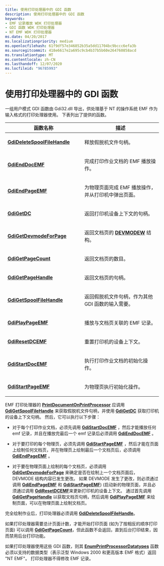 ```yaml
---
title: 使用打印处理器中的 GDI 函数
description: 使用打印处理器中的 GDI 函数
keywords:
- EMF 记录播放 WDK 打印处理器
- GDI 函数 WDK 打印处理器
- NT EMF WDK 打印处理器
ms.date: 04/20/2017
ms.localizationpriority: medium
ms.openlocfilehash: 61f9df57e346852b35a5dd11704bc9bccc6efa3b
ms.sourcegitcommit: 418e6617e2a695c9cb4b37b5b60e264760858acd
ms.translationtype: MT
ms.contentlocale: zh-CN
ms.lasthandoff: 12/07/2020
ms.locfileid: "96785993"
---
```

# <a name="using-gdi-functions-in-print-processors"></a>使用打印处理器中的 GDI 函数





一组用户模式 GDI 函数由 Gdi32.dll 导出，供处理基于 NT 的操作系统 EMF 作为输入格式的打印处理器使用。 下表列出了提供的函数。

<table>
<colgroup>
<col width="50%" />
<col width="50%" />
</colgroup>
<thead>
<tr class="header">
<th>函数名称</th>
<th>描述</th>
</tr>
</thead>
<tbody>
<tr class="odd">
<td><p><a href="/windows-hardware/drivers/ddi/winppi/nf-winppi-gdideletespoolfilehandle" data-raw-source="[&lt;strong&gt;GdiDeleteSpoolFileHandle&lt;/strong&gt;](/windows-hardware/drivers/ddi/winppi/nf-winppi-gdideletespoolfilehandle)"><strong>GdiDeleteSpoolFileHandle</strong></a></p></td>
<td><p>释放假脱机文件句柄。</p></td>
</tr>
<tr class="even">
<td><p><a href="/windows-hardware/drivers/ddi/winppi/nf-winppi-gdienddocemf" data-raw-source="[&lt;strong&gt;GdiEndDocEMF&lt;/strong&gt;](/windows-hardware/drivers/ddi/winppi/nf-winppi-gdienddocemf)"><strong>GdiEndDocEMF</strong></a></p></td>
<td><p>完成打印作业文档的 EMF 播放操作。</p></td>
</tr>
<tr class="odd">
<td><p><a href="/windows-hardware/drivers/ddi/winppi/nf-winppi-gdiendpageemf" data-raw-source="[&lt;strong&gt;GdiEndPageEMF&lt;/strong&gt;](/windows-hardware/drivers/ddi/winppi/nf-winppi-gdiendpageemf)"><strong>GdiEndPageEMF</strong></a></p></td>
<td><p>为物理页面完成 EMF 播放操作，并从打印机中弹出页面。</p></td>
</tr>
<tr class="even">
<td><p><a href="/windows-hardware/drivers/ddi/winppi/nf-winppi-gdigetdc" data-raw-source="[&lt;strong&gt;GdiGetDC&lt;/strong&gt;](/windows-hardware/drivers/ddi/winppi/nf-winppi-gdigetdc)"><strong>GdiGetDC</strong></a></p></td>
<td><p>返回打印机设备上下文的句柄。</p></td>
</tr>
<tr class="odd">
<td><p><a href="/windows-hardware/drivers/ddi/winppi/nf-winppi-gdigetdevmodeforpage" data-raw-source="[&lt;strong&gt;GdiGetDevmodeForPage&lt;/strong&gt;](/windows-hardware/drivers/ddi/winppi/nf-winppi-gdigetdevmodeforpage)"><strong>GdiGetDevmodeForPage</strong></a></p></td>
<td><p>返回文档页的 <a href="/windows/win32/api/wingdi/ns-wingdi-devmodew" data-raw-source="[&lt;strong&gt;DEVMODEW&lt;/strong&gt;](/windows/win32/api/wingdi/ns-wingdi-devmodew)"><strong>DEVMODEW</strong></a> 结构。</p></td>
</tr>
<tr class="even">
<td><p><a href="/windows-hardware/drivers/ddi/winppi/nf-winppi-gdigetpagecount" data-raw-source="[&lt;strong&gt;GdiGetPageCount&lt;/strong&gt;](/windows-hardware/drivers/ddi/winppi/nf-winppi-gdigetpagecount)"><strong>GdiGetPageCount</strong></a></p></td>
<td><p>返回文档页的数目。</p></td>
</tr>
<tr class="odd">
<td><p><a href="/windows-hardware/drivers/ddi/winppi/nf-winppi-gdigetpagehandle" data-raw-source="[&lt;strong&gt;GdiGetPageHandle&lt;/strong&gt;](/windows-hardware/drivers/ddi/winppi/nf-winppi-gdigetpagehandle)"><strong>GdiGetPageHandle</strong></a></p></td>
<td><p>返回文档页的句柄。</p></td>
</tr>
<tr class="even">
<td><p><a href="/windows-hardware/drivers/ddi/winppi/nf-winppi-gdigetspoolfilehandle" data-raw-source="[&lt;strong&gt;GdiGetSpoolFileHandle&lt;/strong&gt;](/windows-hardware/drivers/ddi/winppi/nf-winppi-gdigetspoolfilehandle)"><strong>GdiGetSpoolFileHandle</strong></a></p></td>
<td><p>返回假脱机文件句柄，作为其他 GDI 函数的输入需要。</p></td>
</tr>
<tr class="odd">
<td><p><a href="/windows-hardware/drivers/ddi/winppi/nf-winppi-gdiplaypageemf" data-raw-source="[&lt;strong&gt;GdiPlayPageEMF&lt;/strong&gt;](/windows-hardware/drivers/ddi/winppi/nf-winppi-gdiplaypageemf)"><strong>GdiPlayPageEMF</strong></a></p></td>
<td><p>播放与文档页关联的 EMF 记录。</p></td>
</tr>
<tr class="even">
<td><p><a href="/windows-hardware/drivers/ddi/winppi/nf-winppi-gdiresetdcemf" data-raw-source="[&lt;strong&gt;GdiResetDCEMF&lt;/strong&gt;](/windows-hardware/drivers/ddi/winppi/nf-winppi-gdiresetdcemf)"><strong>GdiResetDCEMF</strong></a></p></td>
<td><p>重置打印机的设备上下文。</p></td>
</tr>
<tr class="odd">
<td><p><a href="/windows-hardware/drivers/ddi/winppi/nf-winppi-gdistartdocemf" data-raw-source="[&lt;strong&gt;GdiStartDocEMF&lt;/strong&gt;](/windows-hardware/drivers/ddi/winppi/nf-winppi-gdistartdocemf)"><strong>GdiStartDocEMF</strong></a></p></td>
<td><p>执行打印作业文档的初始化操作。</p></td>
</tr>
<tr class="even">
<td><p><a href="/windows-hardware/drivers/ddi/winppi/nf-winppi-gdistartpageemf" data-raw-source="[&lt;strong&gt;GdiStartPageEMF&lt;/strong&gt;](/windows-hardware/drivers/ddi/winppi/nf-winppi-gdistartpageemf)"><strong>GdiStartPageEMF</strong></a></p></td>
<td><p>为物理页执行初始化操作。</p></td>
</tr>
</tbody>
</table>

 

EMF 打印处理器的 [**PrintDocumentOnPrintProcessor**](/windows-hardware/drivers/ddi/winsplp/nf-winsplp-printdocumentonprintprocessor) 应调用 [**GdiGetSpoolFileHandle**](/windows-hardware/drivers/ddi/winppi/nf-winppi-gdigetspoolfilehandle) 来获取假脱机文件句柄，并使用 [**GdiGetDC**](/windows-hardware/drivers/ddi/winppi/nf-winppi-gdigetdc) 获取打印机的设备上下文句柄。 然后，它可以执行以下步骤：

-   对于每个打印作业文档，必须先调用 [**GdiStartDocEMF**](/windows-hardware/drivers/ddi/winppi/nf-winppi-gdistartdocemf) ，然后才能播放任何 emf 记录，并且在播放完最后一个 emf 记录后必须调用 [**GdiEndDocEMF**](/windows-hardware/drivers/ddi/winppi/nf-winppi-gdienddocemf) 。

-   对于要打印的每个物理页，必须先调用 [**GdiStartPageEMF**](/windows-hardware/drivers/ddi/winppi/nf-winppi-gdistartpageemf) ，然后才能在页面上绘制任何文档页，并在物理页上绘制最后一个文档页后，必须调用 [**GdiEndPageEMF**](/windows-hardware/drivers/ddi/winppi/nf-winppi-gdiendpageemf) 。

-   对于要在物理页面上绘制的每个文档页，必须调用 [**GdiGetDevmodeForPage**](/windows-hardware/drivers/ddi/winppi/nf-winppi-gdigetdevmodeforpage) 来确定是否在绘制上一个文档页面后，DEVMODE 结构内容已发生更改。 如果 DEVMODE 发生了更改，则必须通过调用 [**GdiEndPageEMF**](/windows-hardware/drivers/ddi/winppi/nf-winppi-gdiendpageemf) 和 [**GdiStartPageEMF**](/windows-hardware/drivers/ddi/winppi/nf-winppi-gdistartpageemf))  (启动新的物理页面，并且必须通过调用 [**GdiResetDCEMF**](/windows-hardware/drivers/ddi/winppi/nf-winppi-gdiresetdcemf)来更新打印机的设备上下文。 通过首先调用 [**GdiGetPageHandle**](/windows-hardware/drivers/ddi/winppi/nf-winppi-gdigetpagehandle) 以获取文档页句柄，然后调用 [**GdiPlayPageEMF**](/windows-hardware/drivers/ddi/winppi/nf-winppi-gdiplaypageemf) 来绘制页面，可以在物理页面上绘制文档页。

完全绘制作业后，打印处理器必须调用 [**GdiDeleteSpoolFileHandle**](/windows-hardware/drivers/ddi/winppi/nf-winppi-gdideletespoolfilehandle)。

如果打印处理器需要总计页面计数，才能开始打印页面 (如为了按相反的顺序打印页面) 可以调用 [**GdiGetPageCount**](/windows-hardware/drivers/ddi/winppi/nf-winppi-gdigetpagecount)，但此函数不会返回，直到后台打印结束，因而禁用后台打印功能。

如果打印处理器使用这些 GDI 函数，则其 [**EnumPrintProcessorDatatypes**](/windows-hardware/drivers/ddi/winspool/nf-winspool-enumprintprocessordatatypesa) 函数必须以支持的数据类型（表示泛型 Windows 2000 和更高版本 EMF 格式）返回 "NT EMF"。 打印处理器不得修改 EMF 记录。

